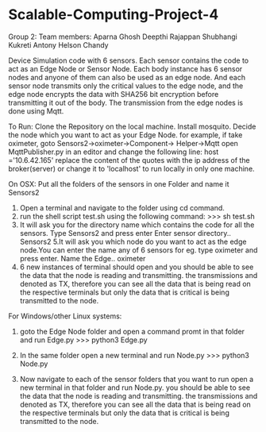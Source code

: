 # Scalable-Computing-Project-4
Group 2:
      Team members:
            Aparna Ghosh
            Deepthi Rajappan
            Shubhangi Kukreti
            Antony Helson Chandy

Device Simulation code with 6 sensors.
Each sensor contains the code to act as an Edge Node or Sensor Node.
Each body instance has 6 sensor nodes and anyone of them can also be used as an edge node. 
And each sensor node transmits only the critical values to the edge node, and the edge node encrypts the data with SHA256 bit encryption  before transmitting it out of the body. The transmission from the edge nodes is done using Mqtt.


To Run: 
      Clone the Repository on the local machine.
      Install mosquito.
      Decide the node which you want to act as your Edge Node. for example, if take oximeter, goto Sensors2->oximeter->Component-> Helper->Mqtt open MqttPublisher.py in an editor and change the following line:
                host ='10.6.42.165' 
      replace the content of the quotes with the ip address of the broker(server) or change it to 'localhost' to run locally in only one machine.
  
  
  On OSX: 
  Put all the folders of the sensors in one Folder and name it Sensors2
  1. Open a terminal and navigate to the folder using cd command.
  2. run the shell script test.sh using the following command:
            >>>  sh test.sh
  3. It will ask you for the directory name which contains the code for all the sensors. Type Sensors2 and press enter
              Enter sensor directory..
              Sensors2 
  5.It will ask you which node do you want to act as the edge node.You can enter the name any of  6 sensors for eg. type oximeter and press enter.
              Name the Edge..
              oximeter
  6. 6 new instances of terminal should open and you should be able to see the data that the node is reading and transmitting. the transmissions and denoted as TX, therefore you can see all the data that is being read on the respective terminals but only the data that is critical is being transmitted to the node.
  
  For Windows/other Linux systems:
  1. goto the Edge Node folder and open a command promt in that folder and run Edge.py
           >>> python3 Edge.py
  
  2. In the same folder open a new terminal and run Node.py
           >>>  python3 Node.py
  
  3. Now navigate to each of the sensor folders that you want to run open a new terminal in that folder and run Node.py.
  you should be able to see the data that the node is reading and transmitting. the transmissions and denoted as TX, therefore you can see all the data that is being read on the respective terminals but only the data that is critical is being transmitted to the node.
